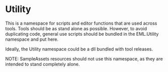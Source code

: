 # Utility

This is a namespace for scripts and editor functions that are used across tools. Tools should be as stand alone as possible. However, to avoid duplicating code, general use scripts should be bundled in the EML.Utility namespace and put here.

Ideally, the Utility namespace could be a dll bundled with tool releases. 

NOTE: SampleAssets resources should not use this namespace, as they are intended to stand completely alone.
